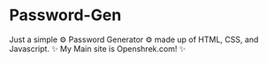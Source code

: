 # Password-Gen
Just a simple ⚙️ Password Generator ⚙️ made up of HTML, CSS, and Javascript. ✨ My Main site is Openshrek.com! ✨

